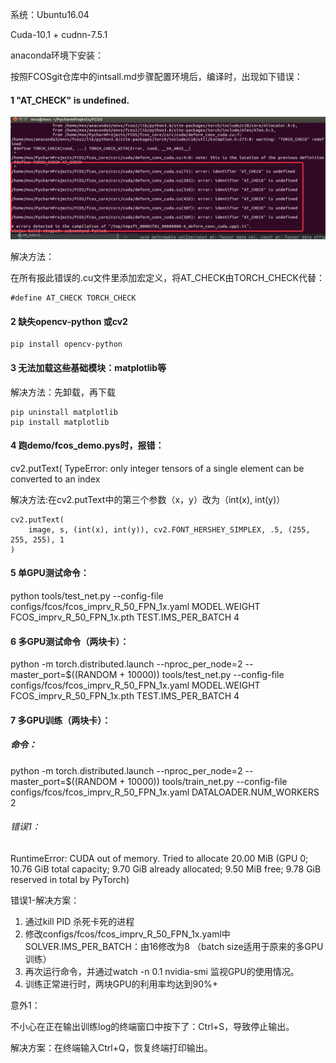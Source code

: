 系统：Ubuntu16.04

Cuda-10.1 + cudnn-7.5.1

anaconda环境下安装：

按照FCOSgit仓库中的intsall.md步骤配置环境后，编译时，出现如下错误：

#### 1 "AT_CHECK" is undefined.

![image-20200530144234198](../imgs/FCOS-error1.png)

解决方法：

在所有报此错误的.cu文件里添加宏定义，将AT_CHECK由TORCH_CHECK代替：

```
#define AT_CHECK TORCH_CHECK
```

#### 2 缺失opencv-python 或cv2

```
pip install opencv-python
```

#### 3 无法加载这些基础模块：matplotlib等

解决方法：先卸载，再下载

```
pip uninstall matplotlib
pip install matplotlib
```

#### 4 跑demo/fcos_demo.pys时，报错：

 cv2.putText(
TypeError: only integer tensors of a single element can be converted to an index

解决方法:在cv2.putText中的第三个参数（x，y）改为（int(x), int(y)）

```
cv2.putText(
    image, s, (int(x), int(y)), cv2.FONT_HERSHEY_SIMPLEX, .5, (255, 255, 255), 1
)
```

#### 5 单GPU测试命令：

python tools/test_net.py     --config-file configs/fcos/fcos_imprv_R_50_FPN_1x.yaml     MODEL.WEIGHT FCOS_imprv_R_50_FPN_1x.pth     TEST.IMS_PER_BATCH 4 

#### 6 多GPU测试命令（两块卡）：

python -m torch.distributed.launch     --nproc_per_node=2     --master_port=$((RANDOM + 10000))     tools/test_net.py     --config-file configs/fcos/fcos_imprv_R_50_FPN_1x.yaml     MODEL.WEIGHT FCOS_imprv_R_50_FPN_1x.pth     TEST.IMS_PER_BATCH 4

#### 7 多GPU训练（两块卡）：

##### 命令：

python -m torch.distributed.launch     --nproc_per_node=2     --master_port=$((RANDOM + 10000))     tools/train_net.py     --config-file configs/fcos/fcos_imprv_R_50_FPN_1x.yaml     DATALOADER.NUM_WORKERS 2

###### 错误1：

RuntimeError: CUDA out of memory. Tried to allocate 20.00 MiB (GPU 0; 10.76 GiB total capacity; 9.70 GiB already allocated; 9.50 MiB free; 9.78 GiB reserved in total by PyTorch)

错误1-解决方案：

1. 通过kill PID 杀死卡死的进程
2. 修改configs/fcos/fcos_imprv_R_50_FPN_1x.yaml中SOLVER.IMS_PER_BATCH：由16修改为8 （batch size适用于原来的多GPU训练）
3. 再次运行命令，并通过watch -n 0.1 nvidia-smi 监视GPU的使用情况。
4. 训练正常进行时，两块GPU的利用率均达到90%+

意外1：

不小心在正在输出训练log的终端窗口中按下了：Ctrl+S，导致停止输出。

解决方案：在终端输入Ctrl+Q，恢复终端打印输出。



